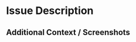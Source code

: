 <!--
  If you're looking to submit a bug report, please fill out this template:

  https://github.com/cerner/terra-dev-site/issues/new?template=BUG_REPORT.md

  If this is a feature request, please fill out this template:
  
  https://github.com/cerner/terra-dev-site/issues/new?template=FEATURE_REQUEST.md
-->

# Issue Description
<!-- A clear and concise description of what the issue is. -->

## Additional Context / Screenshots
<!-- Add any other context about the issue here. If applicable, add screenshots to help explain. -->
